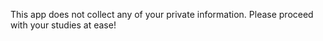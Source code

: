 This app does not collect any of your private information. Please proceed with your studies at ease!
